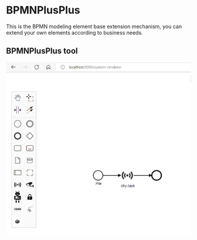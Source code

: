 # BPMNPlusPlus
This is the BPMN modeling element base extension mechanism, you can extend your own elements according to business needs.

## BPMNPlusPlus tool
![image](https://github.com/HangyuCheng/BPMNPlusPlus/blob/master/BPMN%20Extension.png)

